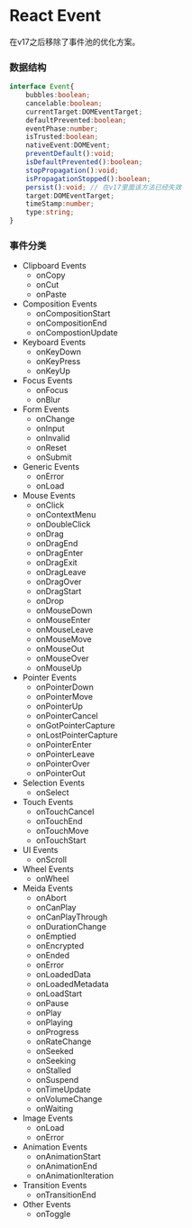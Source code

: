 # React Event

在v17之后移除了事件池的优化方案。

### 数据结构

```ts
interface Event{
	bubbles:boolean;
 	cancelable:boolean;
 	currentTarget:DOMEventTarget;
 	defaultPrevented:boolean;
 	eventPhase:number;
 	isTrusted:boolean;
 	nativeEvent:DOMEvent;
 	preventDefault():void;
 	isDefaultPrevented():boolean;
 	stopPropagation():void;
 	isPropagationStopped():boolean;
 	persist():void; // 在v17里面该方法已经失效
 	target:DOMEventTarget;
 	timeStamp:number;
 	type:string;
}
```



### 事件分类

- Clipboard Events
    - onCopy
    - onCut
    - onPaste
- Composition Events
    - onCompositionStart
    - onCompositionEnd
    - onCompostionUpdate
- Keyboard Events
    - onKeyDown
    - onKeyPress
    - onKeyUp
- Focus Events
    - onFocus
    - onBlur
- Form Events
    - onChange
    - onInput
    - onInvalid
    - onReset
    - onSubmit
- Generic Events
    - onError
    - onLoad
- Mouse Events
    - onClick
    - onContextMenu
    - onDoubleClick
    - onDrag
    - onDragEnd
    - onDragEnter
    - onDragExit
    - onDragLeave
    - onDragOver
    - onDragStart
    - onDrop
    - onMouseDown
    - onMouseEnter
    - onMouseLeave
    - onMouseMove
    - onMouseOut
    - onMouseOver
    - onMouseUp
- Pointer Events
    - onPointerDown
    - onPointerMove
    - onPointerUp
    - onPointerCancel
    - onGotPointerCapture
    - onLostPointerCapture
    - onPointerEnter
    - onPointerLeave
    - onPointerOver
    - onPointerOut
- Selection Events
    - onSelect
- Touch Events
    - onTouchCancel
    - onTouchEnd
    - onTouchMove
    - onTouchStart
- UI Events
    - onScroll
- Wheel Events
    - onWheel
- Meida Events
    - onAbort
    - onCanPlay
    - onCanPlayThrough
    - onDurationChange
    - onEmptied
    - onEncrypted
    - onEnded
    - onError
    - onLoadedData
    - onLoadedMetadata
    - onLoadStart
    - onPause
    - onPlay
    - onPlaying
    - onProgress
    - onRateChange
    - onSeeked
    - onSeeking
    - onStalled
    - onSuspend
    - onTimeUpdate
    - onVolumeChange
    - onWaiting
- Image Events
    - onLoad
    - onError
- Animation Events
    - onAnimationStart
    - onAnimationEnd
    - onAnimationIteration
- Transition Events
    - onTransitionEnd
- Other Events
    - onToggle